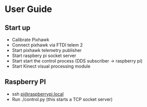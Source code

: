 # User Guide

## Start up
- Calibrate Pixhawk
- Connect pixhawk via FTDI telem 2
- Start pixhawk telemetry publisher
- Start raspbery pi socket server
- Start start the control process (DDS subscriber -> raspberry pi)
- Start Kinect visual processing module


## Raspberry PI
- ssh pi@raspberrypi.local
- Run ./control.py (this starts a TCP socket server)
